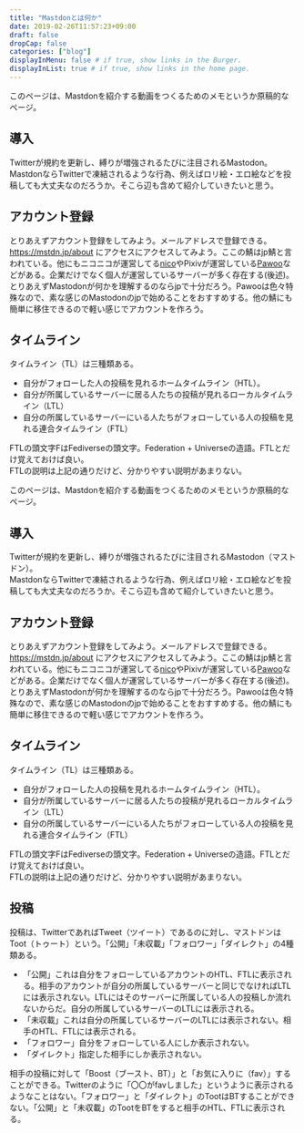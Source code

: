 ```yaml
---
title: "Mastdonとは何か"
date: 2019-02-26T11:57:23+09:00
draft: false
dropCap: false
categories: ["blog"]
displayInMenu: false # if true, show links in the Burger.
displayInList: true # if true, show links in the home page.
---
```

<!--Mastdon-->
<!--more-->
このページは、Mastdonを紹介する動画をつくるためのメモというか原稿的なページ。

## 導入
Twitterが規約を更新し、縛りが増強されるたびに注目されるMastodon。  
MastdonならTwitterで凍結されるような行為、例えばロリ絵・エロ絵などを投稿しても大丈夫なのだろうか。そこら辺も含めて紹介していきたいと思う。<br>

## アカウント登録
とりあえずアカウント登録をしてみよう。メールアドレスで登録できる。
https://mstdn.jp/about にアクセスにアクセスしてみよう。<!--画像-->ここの鯖はjp鯖と言われている。他にもニコニコが運営してる[nico](https://friends.nico/about)やPixivが運営している[Pawoo](https://pawoo.net/about)などがある。企業だけでなく個人が運営しているサーバーが多く存在する(後述)。とりあえずMastodonが何かを理解するのならjpで十分だろう。Pawooは色々特殊なので、素な感じのMastodonのjpで始めることをおすすめする。他の鯖にも簡単に移住できるので軽い感じでアカウントを作ろう。  
## タイムライン
タイムライン（TL）は三種類ある。

- 自分がフォローした人の投稿を見れるホームタイムライン（HTL）。
- 自分が所属しているサーバーに居る人たちの投稿が見れるローカルタイムライン（LTL）
- 自分の所属しているサーバーにいる人たちがフォローしている人の投稿を見れる連合タイムライン（FTL）

FTLの頭文字FはFediverseの頭文字。Federation + Universeの造語。FTLとだけ覚えておけば良い。  
FTLの説明は上記の通りだけど、分かりやすい説明があまりない。

このページは、Mastdonを紹介する動画をつくるためのメモというか原稿的なページ。

## 導入
Twitterが規約を更新し、縛りが増強されるたびに注目されるMastodon（マストドン）。  
MastdonならTwitterで凍結されるような行為、例えばロリ絵・エロ絵などを投稿しても大丈夫なのだろうか。そこら辺も含めて紹介していきたいと思う。<br>

## アカウント登録
とりあえずアカウント登録をしてみよう。メールアドレスで登録できる。
https://mstdn.jp/about にアクセスにアクセスしてみよう。<!--画像-->ここの鯖はjp鯖と言われている。他にもニコニコが運営してる[nico](https://friends.nico/about)やPixivが運営している[Pawoo](https://pawoo.net/about)などがある。企業だけでなく個人が運営しているサーバーが多く存在する(後述)。とりあえずMastodonが何かを理解するのならjpで十分だろう。Pawooは色々特殊なので、素な感じのMastodonのjpで始めることをおすすめする。他の鯖にも簡単に移住できるので軽い感じでアカウントを作ろう。  

## タイムライン
タイムライン（TL）は三種類ある。

- 自分がフォローした人の投稿を見れるホームタイムライン（HTL）。
- 自分が所属しているサーバーに居る人たちの投稿が見れるローカルタイムライン（LTL）
- 自分の所属しているサーバーにいる人たちがフォローしている人の投稿を見れる連合タイムライン（FTL）

FTLの頭文字FはFediverseの頭文字。Federation + Universeの造語。FTLとだけ覚えておけば良い。  
FTLの説明は上記の通りだけど、分かりやすい説明があまりない。  

## 投稿
投稿は、TwitterであればTweet（ツイート）であるのに対し、マストドンはToot（トゥート）という。「公開」「未収載」「フォロワー」「ダイレクト」の4種類ある。

- 「公開」これは自分をフォローしているアカウントのHTL、FTLに表示される。相手のアカウントが自分の所属しているサーバーと同じでなければLTLには表示されない。LTLにはそのサーバーに所属している人の投稿しか流れないからだ。自分の所属しているサーバーのLTLには表示される。
- 「未収載」これは自分の所属しているサーバーのLTLには表示されない。相手のHTL、FTLには表示される。
- 「フォロワー」自分をフォローしている人にしか表示されない。
- 「ダイレクト」指定した相手にしか表示されない。

相手の投稿に対して「Boost（ブースト、BT）」と「お気に入りに（fav）」することができる。Twitterのように「〇〇がfavしました」というように表示されるようなことはない。「フォロワー」と「ダイレクト」のTootはBTすることができない。「公開」と「未収載」のTootをBTをすると相手のHTL、FTLに表示される。

